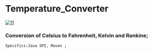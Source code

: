 # Temperature_Converter

<a href="https://ibb.co/GFgTCGV"><img src="https://i.ibb.co/9GRtyBq/11.webp" alt="11" border="0"></a>

### Conversion of Celsius to Fahrenheit, Kelvin and Rankine;

```
Specifics:Java SPI, Maven ;
```
